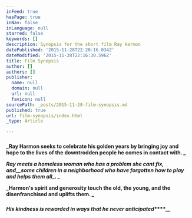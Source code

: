 ```yaml
---
inFeed: true
hasPage: true
inNav: false
inLanguage: null
starred: false
keywords: []
description: Synopsis for the short film Ray Harmon
datePublished: '2015-11-28T22:20:16.034Z'
dateModified: '2015-11-28T22:16:30.596Z'
title: Film Synopsis
author: []
authors: []
publisher:
  name: null
  domain: null
  url: null
  favicon: null
sourcePath: _posts/2015-11-28-film-synopsis.md
published: true
url: film-synopsis/index.html
_type: Article

---
```

### 

**_Ray Harmon seeks to celebrate his golden years by bringing joy and hope to the lives of the downtrodden people he comes in contact with. _**

**_Ray meets a homeless woman who has a problem she cant fix, and__some children in a neighborhood who have forgotten how to play and helps them all__. _**

**_Harmon's spirit and generosity touch the old, the young, and the disenfranchised and uplifts them. _**

### 

**_His kindness is rewarded in ways that he never anticipated_****__**